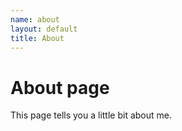 ```yaml
---
name: about
layout: default
title: About
---
```

# About page

This page tells you a little bit about me.
